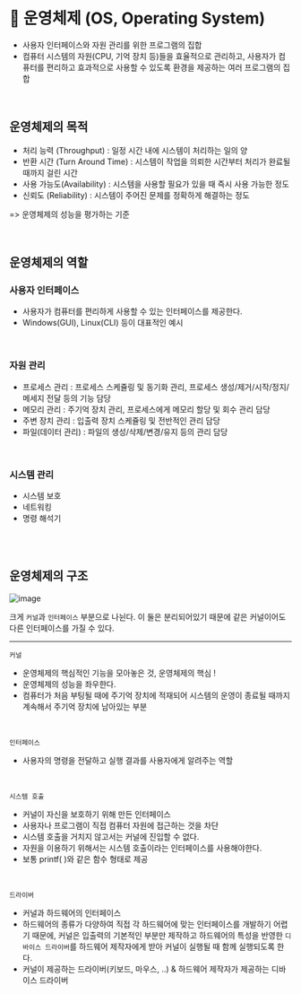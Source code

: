 # 📍 운영체제 (OS, Operating System)


- 사용자 인터페이스와 자원 관리를 위한 프로그램의 집합 
- 컴퓨터 시스템의 자원(CPU, 기억 장치 등)들을 효율적으로 관리하고, 사용자가 컴퓨터를 편리하고 효과적으로 사용할 수 있도록 환경을 제공하는 여러 프로그램의 집합

<br>

## 운영체제의 목적

- 처리 능력 (Throughput) : 일정 시간 내에 시스템이 처리하는 일의 양
- 반환 시간 (Turn Around Time) : 시스템이 작업을 의뢰한 시간부터 처리가 완료될 때까지 걸린 시간
- 사용 가능도(Availability) : 시스템을 사용할 필요가 있을 때 즉시 사용 가능한 정도
- 신뢰도 (Reliability) : 시스템이 주어진 문제를 정확하게 해결하는 정도


=> 운영체제의 성능을 평가하는 기준

<br>

## 운영체제의 역할

### 사용자 인터페이스

- 사용자가 컴퓨터를 편리하게 사용할 수 있는 인터페이스를 제공한다.
- Windows(GUI), Linux(CLI) 등이 대표적인 예시

<br>

### 자원 관리

- 프로세스 관리 : 프로세스 스케쥴링 및 동기화 관리, 프로세스 생성/제거/시작/정지/메세지 전달 등의 기능 담당
- 메모리 관리 : 주기억 장치 관리, 프로세스에게 메모리 할당 및 회수 관리 담당
- 주변 장치 관리 : 입출력 장치 스케쥴링 및 전반적인 관리 담당
- 파일(데이터 관리) : 파일의 생성/삭제/변경/유지 등의 관리 담당

<br>

### 시스템 관리

- 시스템 보호
- 네트워킹
- 명령 해석기

<br>

<br>

## 운영체제의 구조

![image](https://user-images.githubusercontent.com/78673570/183257532-34e1f3ce-647b-40df-b5e6-aa027e56a3c4.png)

크게 `커널`과 `인터페이스` 부분으로 나뉜다. 이 둘은 분리되어있기 때문에 같은 커널이어도 다른 인터페이스를 가질 수 있다.

---

`커널`

- 운영체제의 핵심적인 기능을 모아놓은 것, 운영체제의 핵심 !
- 운영체제의 성능을 좌우한다.
- 컴퓨터가 처음 부팅될 때에 주기억 장치에 적재되어 시스템의 운영이 종료될 때까지 계속해서 주기억 장치에 남아있는 부분

<br>

`인터페이스`

- 사용자의 명령을 전달하고 실행 결과를 사용자에게 알려주는 역할

<br>

`시스템 호출`

- 커널이 자신을 보호하기 위해 만든 인터페이스
- 사용자나 프로그램이 직접 컴퓨터 자원에 접근하는 것을 차단
- 시스템 호출을 거치지 않고서는 커널에 진입할 수 없다.
- 자원을 이용하기 위해서는 시스템 호출이라는 인터페이스를 사용해야한다.
- 보통 printf( )와 같은 함수 형태로 제공

<br>

`드라이버`

- 커널과 하드웨어의 인터페이스
- 하드웨어의 종류가 다양하여 직접 각 하드웨어에 맞는 인터페이스를 개발하기 어렵기 때문에, 커널은 입출력의 기본적인 부분만 제작하고 하드웨어의 특성을 반영한 `디바이스 드라이버`를 하드웨어 제작자에게 받아 커널이 실행될 때 함께 실행되도록 한다.
- 커널이 제공하는 드라이버(키보드, 마우스, ..) & 하드웨어 제작자가 제공하는 디바이스 드라이버
